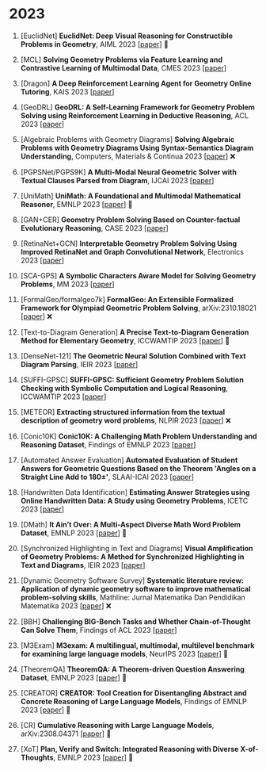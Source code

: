 # 2023

1. [EuclidNet] **EuclidNet: Deep Visual Reasoning for Constructible Problems in Geometry**, AIML 2023 [[paper](https://arxiv.org/abs/2301.13007)] :small_red_triangle:

2. [MCL] **Solving Geometry Problems via Feature Learning and Contrastive Learning of Multimodal Data**, CMES 2023 [[paper](https://openurl.ebsco.com/EPDB%3Agcd%3A9%3A20307273/detailv2?sid=ebsco%3Aplink%3Ascholar&id=ebsco%3Agcd%3A161884174&crl=c&link_origin=scholar.google.com)]

3. [Dragon] **A Deep Reinforcement Learning Agent for Geometry Online Tutoring**, KAIS 2023 [[paper](https://link.springer.com/article/10.1007/s10115-022-01804-3)]

4. [GeoDRL] **GeoDRL: A Self-Learning Framework for Geometry Problem Solving using Reinforcement Learning in Deductive Reasoning**, ACL 2023 [[paper](https://aclanthology.org/2023.findings-acl.850/)]

5. [Algebraic Problems with Geometry Diagrams] **Solving Algebraic Problems with Geometry Diagrams Using Syntax-Semantics Diagram Understanding**, Computers, Materials & Continua 2023 [[paper](https://www.researchgate.net/profile/Litian-Huang/publication/375217917_Solving_Algebraic_Problems_with_Geometry_Diagrams_Using_Syntax-Semantics_Diagram_Understanding/links/654715da3fa26f66f4d60625/Solving-Algebraic-Problems-with-Geometry-Diagrams-Using-Syntax-Semantics-Diagram-Understanding.pdf)] :x:

6. [PGPSNet/PGPS9K] **A Multi-Modal Neural Geometric Solver with Textual Clauses Parsed from Diagram**, IJCAI 2023 [[paper](https://www.ijcai.org/proceedings/2023/0376)]

7. [UniMath] **UniMath: A Foundational and Multimodal Mathematical Reasoner**, EMNLP 2023 [[paper](https://aclanthology.org/2023.emnlp-main.440/)] :large_blue_circle:

8. [GAN+CER] **Geometry Problem Solving Based on Counter-factual Evolutionary Reasoning**, CASE 2023 [[paper](https://scholar.googleusercontent.com/scholar.bib?q=info:886PxuxR1JUJ:scholar.google.com/&output=citation&scisdr=ClEqZRNsEMPsmsftMLY:AFWwaeYAAAAAZ3_rKLazJo3qQt7lUpGqpZbgTnM&scisig=AFWwaeYAAAAAZ3_rKO4RO1QaJNkkTXC9mGtJJJQ&scisf=4&ct=citation&cd=-1&hl=zh-CN)]

9. [RetinaNet+GCN] **Interpretable Geometry Problem Solving Using Improved RetinaNet and Graph Convolutional Network**, Electronics 2023 [[paper](https://www.mdpi.com/2079-9292/12/22/4578)]

10. [SCA-GPS] **A Symbolic Characters Aware Model for Solving Geometry Problems**, MM 2023 [[paper](https://dl.acm.org/doi/abs/10.1145/3581783.3612570/)]

11. [FormalGeo/formalgeo7k] **FormalGeo: An Extensible Formalized Framework for Olympiad Geometric Problem Solving**, arXiv:2310.18021 [[paper](https://arxiv.org/abs/2310.18021)] :x:

12. [Text-to-Diagram Generation] **A Precise Text-to-Diagram Generation Method for Elementary Geometry**, ICCWAMTIP 2023 [[paper](https://ieeexplore.ieee.org/abstract/document/10387090)] :small_red_triangle:

13. [DenseNet-121] **The Geometric Neural Solution Combined with Text Diagram Parsing**, IEIR 2023 [[paper](https://ieeexplore.ieee.org/abstract/document/10391229)]

14. [SUFFI-GPSC] **SUFFI-GPSC: Sufficient Geometry Problem Solution Checking with Symbolic Computation and Logical Reasoning**, ICCWAMTIP 2023 [[paper](https://ieeexplore.ieee.org/abstract/document/10387025/)]

15. [METEOR] **Extracting structured information from the textual description of geometry word problems**, NLPIR 2023 [[paper](https://dl.acm.org/doi/abs/10.1145/3639233.3639255)] :x:

16. [Conic10K] **Conic10K: A Challenging Math Problem Understanding and Reasoning Dataset**, Findings of EMNLP 2023 [[paper](https://aclanthology.org/2023.findings-emnlp.427/)]

17. [Automated Answer Evaluation] **Automated Evaluation of Student Answers for Geometric Questions Based on the Theorem 'Angles on a Straight Line Add to 180±'**, SLAAI-ICAI 2023 [[paper](https://ieeexplore.ieee.org/abstract/document/10365025/)]

18. [Handwritten Data Identification] **Estimating Answer Strategies using Online Handwritten Data: A Study using Geometry Problems**, ICETC 2023 [[paper](https://dl.acm.org/doi/abs/10.1145/3629296.3629347)]

19. [DMath] **It Ain’t Over: A Multi-Aspect Diverse Math Word Problem Dataset**, EMNLP 2023 [[paper](https://aclanthology.org/2023.emnlp-main.927/)] :large_blue_circle:

20. [Synchronized Highlighting in Text and Diagrams] **Visual Amplification of Geometry Problems: A Method for Synchronized Highlighting in Text and Diagrams**, IEIR 2023 [[paper](https://ieeexplore.ieee.org/abstract/document/10391250)]

21. [Dynamic Geometry Software Survey] **Systematic literature review: Application of dynamic geometry software to improve mathematical problem-solving skills**, Mathline: Jurnal Matematika Dan Pendidikan Matematika 2023 [[paper](https://mathline.unwir.ac.id/index.php/Mathline/article/view/458)] :x:

22. [BBH] **Challenging BIG-Bench Tasks and Whether Chain-of-Thought Can Solve Them**, Findings of ACL 2023 [[paper](https://aclanthology.org/2023.findings-acl.824/)]

23. [M3Exam] **M3exam: A multilingual, multimodal, multilevel benchmark for examining large language models**, NeurIPS 2023 [[paper](https://proceedings.neurips.cc/paper_files/paper/2023/hash/117c5c8622b0d539f74f6d1fb082a2e9-Abstract-Datasets_and_Benchmarks.html)] :large_blue_circle:

24. [TheoremQA] **TheoremQA: A Theorem-driven Question Answering Dataset**, EMNLP 2023 [[paper](https://aclanthology.org/2023.emnlp-main.489/)] :large_blue_circle:

25. [CREATOR] **CREATOR: Tool Creation for Disentangling Abstract and Concrete Reasoning of Large Language Models**, Findings of EMNLP 2023 [[paper](https://aclanthology.org/2023.findings-emnlp.462/)] :large_blue_circle:

26. [CR] **Cumulative Reasoning with Large Language Models**, arXiv:2308.04371 [[paper](https://arxiv.org/abs/2308.04371)] :large_blue_circle:

27. [XoT] **Plan, Verify and Switch: Integrated Reasoning with Diverse X-of-Thoughts**, EMNLP 2023 [[paper](https://aclanthology.org/2023.emnlp-main.169/)] :large_blue_circle: